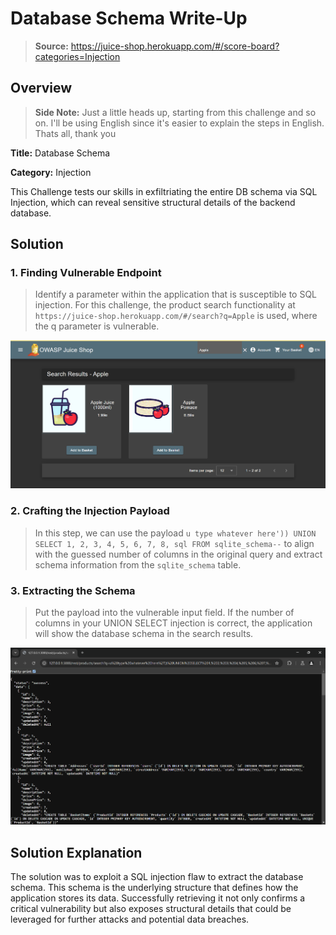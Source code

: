 # Database Schema Write-Up
> **Source:** https://juice-shop.herokuapp.com/#/score-board?categories=Injection

## Overview

>**Side Note:** Just a little heads up, starting from this challenge and so on. I'll be using English since it's easier to explain the steps in English. Thats all, thank you

**Title:** Database Schema

**Category:** Injection

This Challenge tests our skills in exfiltriating the entire DB schema via SQL Injection, which can reveal sensitive structural details of the backend database.

## Solution

### 1. Finding Vulnerable Endpoint
> Identify a parameter within the application that is susceptible to SQL injection. For this challenge, the product search functionality at `https://juice-shop.herokuapp.com/#/search?q=Apple` is used, where the q parameter is vulnerable.

![Step 1](./Assets/Database-Schema/Step_1.png)

### 2. Crafting the Injection Payload
> In this step, we can use the payload `u type whatever here')) UNION SELECT 1, 2, 3, 4, 5, 6, 7, 8, sql FROM sqlite_schema--` to align with the guessed number of columns in the original query and extract schema information from the `sqlite_schema` table.

### 3. Extracting the Schema
> Put the payload into the vulnerable input field. If the number of columns in your UNION SELECT injection is correct, the application will show the database schema in the search results.

![Step 2](./Assets/Database-Schema/Step_2.png)

## Solution Explanation

The solution was to exploit a SQL injection flaw to extract the database schema. This schema is the underlying structure that defines how the application stores its data. Successfully retrieving it not only confirms a critical vulnerability but also exposes structural details that could be leveraged for further attacks and potential data breaches.